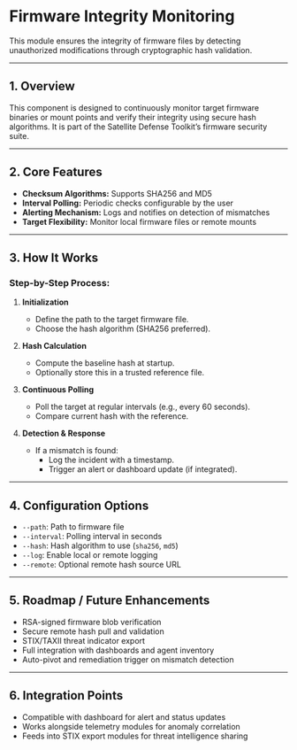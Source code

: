 # Firmware Integrity Monitoring

This module ensures the integrity of firmware files by detecting unauthorized modifications through cryptographic hash validation.

---

## 1. Overview

This component is designed to continuously monitor target firmware binaries or mount points and verify their integrity using secure hash algorithms. It is part of the Satellite Defense Toolkit’s firmware security suite.

---

## 2. Core Features

- **Checksum Algorithms:** Supports SHA256 and MD5
- **Interval Polling:** Periodic checks configurable by the user
- **Alerting Mechanism:** Logs and notifies on detection of mismatches
- **Target Flexibility:** Monitor local firmware files or remote mounts

---

## 3. How It Works

### Step-by-Step Process:

1. **Initialization**
   - Define the path to the target firmware file.
   - Choose the hash algorithm (SHA256 preferred).

2. **Hash Calculation**
   - Compute the baseline hash at startup.
   - Optionally store this in a trusted reference file.

3. **Continuous Polling**
   - Poll the target at regular intervals (e.g., every 60 seconds).
   - Compare current hash with the reference.

4. **Detection & Response**
   - If a mismatch is found:
     - Log the incident with a timestamp.
     - Trigger an alert or dashboard update (if integrated).

---

## 4. Configuration Options

- `--path`: Path to firmware file
- `--interval`: Polling interval in seconds
- `--hash`: Hash algorithm to use (`sha256`, `md5`)
- `--log`: Enable local or remote logging
- `--remote`: Optional remote hash source URL

---

## 5. Roadmap / Future Enhancements

- RSA-signed firmware blob verification
- Secure remote hash pull and validation
- STIX/TAXII threat indicator export
- Full integration with dashboards and agent inventory
- Auto-pivot and remediation trigger on mismatch detection

---

## 6. Integration Points

- Compatible with dashboard for alert and status updates
- Works alongside telemetry modules for anomaly correlation
- Feeds into STIX export modules for threat intelligence sharing

